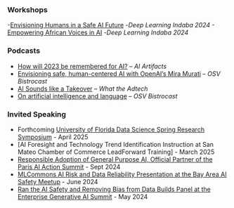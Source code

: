 ### Workshops

-[Envisioning Humans in a Safe AI Future](https://www.sarahluger.com/workshop.html) -*Deep Learning Indaba 2024*
-[Empowering African Voices in AI](https://chrisemezue.github.io/empowering-african-voices.github.io/) -*Deep Learning Indaba 2024*

### Podcasts  

- [How will 2023 be remembered for AI?](https://www.aiartifacts.net/p/episode-1-how-will-2023-be-remembered#details) – *AI Artifacts*  
- [Envisioning safe, human-centered AI with OpenAI’s Mira Murati](https://podcasts.apple.com/us/podcast/envisioning-safe-human-centered-ai-with-openais-mira/id1440348671?i=1000445838282) – *OSV Bistrocast*
- [AI Sounds like a Takeover](https://www.quantcast.com/resource/s1e3-ai-sounds-like-a-takeover/) – *What the Adtech*
- [On artificial intelligence and language](https://podcasts.apple.com/us/podcast/orange-silicon-valley-bistrocast-sarah-luger-on-artificial/id1440348671?i=1000523170190) – *OSV Bistrocast*

### Invited Speaking

- Forthcoming [University of Florida Data Science Spring Research Symposium](https://www.ufdsi.com/symposium) - April 2025
- [AI Foresight and Technology Trend Identification Instruction at San Mateo Chamber of Commerce LeadForward Training] - March 2025
- [Responsible Adoption of General Purpose AI, Official Partner of the Paris AI Action Summit](https://www.pecc.org/resources/digital-economy/2774-responsible-adoption-of-general-purpose-ai-1/file) - Sept 2024
- [MLCommons AI Risk and Data Reliability Presentation at the Bay Area AI Safety Meetup](https://lu.ma/mveicrdm) - June 2024
- [Ran the AI Safety and Removing Bias from Data Builds Panel at the Enterprise Generative AI Summit](https://aiml.events/events/enterprise-generative-ai-summit-west-coast-2024) - May 2024

